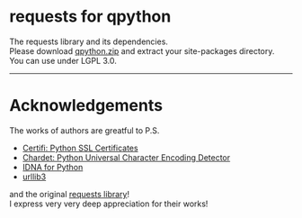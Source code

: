 # requests for qpython

The requests library and its dependencies. <br>
Please download [qpython.zip](https://github.com/frodo821/requests-for-qpython/blob/master/qpython.zip) and extract your site-packages directory.<br>
You can use under LGPL 3.0.

-------
# Acknowledgements

The works of authors are greatful to P.S.<br>
+ [Certifi: Python SSL Certificates](https://github.com/certifi/python-certifi)
+ [Chardet: Python Universal Character Encoding Detector](https://github.com/chardet/chardet)
+ [IDNA for Python](https://github.com/kjd/idna)
+ [urllib3](https://github.com/shazow/urllib3)

and the original [requests library](https://github.com/requests/requests)!<br>
I express very very deep appreciation for their works!
